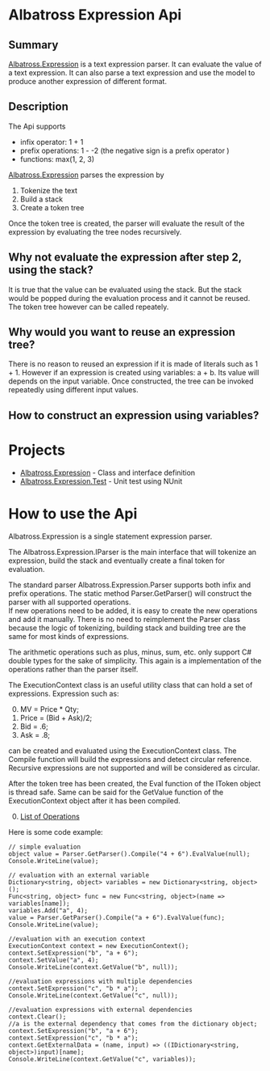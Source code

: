 # Albatross Expression Api

## Summary
[Albatross.Expression](xref:Albatross.Expression) is a text expression parser.  It can evaluate the value of a text expression.  It can also parse a text expression and use the model to produce another expression of different format.

## Description
The Api supports 
* infix operator: 1 + 1
* prefix operations: 1 - -2 (the negative sign is a prefix operator )
* functions: max(1, 2, 3)

[Albatross.Expression](xref:Albatross.Expression) parses the expression by
1. Tokenize the text
1. Build a stack
1. Create a token tree

Once the token tree is created, the parser will evaluate the result of the expression by evaluating the tree nodes recursively.  

## Why not evaluate the expression after step 2, using the stack?
It is true that the value can be evaluated using the stack.  But the stack would be popped during the evaluation process and it cannot be reused.  The token tree however can be called repeately.

## Why would you want to reuse an expression tree?
There is no reason to reused an expression if it is made of literals such as 1 + 1.  However if an expression is created using variables: a + b.  Its value will depends on the input variable.  Once constructed, the tree can be invoked repeatedly using different input values.

## How to construct an expression using variables?


# Projects

* [Albatross.Expression](xref:Albatross.Expression) - Class and interface definition
* [Albatross.Expression.Test](xref:Albatross.Expression.Test) - Unit test using NUnit

# How to use the Api


Albatross.Expression is a single statement expression parser.  

The Albatross.Expression.IParser is the main interface that will tokenize an expression, build the stack and eventually create a final token for evaluation.

The standard parser Albatross.Expression.Parser supports both infix and prefix operations.  The static method Parser.GetParser() will construct the parser with all supported operations.  
If new operations need to be added, it is easy to create the new operations and add it manually.  There is no need to reimplement the Parser class because the logic of tokenizing, building stack and building tree are the same for most kinds of expressions.

The arithmetic operations such as plus, minus, sum, etc. only support C# double types for the sake of simplicity.  This again is a implementation of the operations rather than the parser itself.

The ExecutionContext class is an useful utility class that can hold a set of expressions.
Expression such as:

0. MV = Price * Qty;</div>
0. Price = (Bid + Ask)/2;
0. Bid = .6;
0. Ask = .8;

can be created and evaluated using the ExecutionContext class.  The Compile function will build the expressions and detect circular reference.  Recursive expressions are not supported and will be considered as circular.

After the token tree has been created, the Eval function of the IToken object is thread safe.  Same can be said for the GetValue function of the ExecutionContext object after it has been compiled.

0. [List of Operations](https://github.com/RushuiGuan/Albatross/wiki/Expression-Operations)

Here is some code example:

    // simple evaluation
	object value = Parser.GetParser().Compile("4 + 6").EvalValue(null);
	Console.WriteLine(value);

	// evaluation with an external variable
	Dictionary<string, object> variables = new Dictionary<string, object>();
	Func<string, object> func = new Func<string, object>(name => variables[name]);
	variables.Add("a", 4);
	value = Parser.GetParser().Compile("a + 6").EvalValue(func);
	Console.WriteLine(value);

	//evaluation with an execution context
	ExecutionContext context = new ExecutionContext();
	context.SetExpression("b", "a + 6");
	context.SetValue("a", 4);
	Console.WriteLine(context.GetValue("b", null));

	//evaluation expressions with multiple dependencies
	context.SetExpression("c", "b * a");
	Console.WriteLine(context.GetValue("c", null));

	//evaluation expressions with external dependencies
	context.Clear();
	//a is the external dependency that comes from the dictionary object;
	context.SetExpression("b", "a + 6");
	context.SetExpression("c", "b * a");
	context.GetExternalData = (name, input) => ((IDictionary<string, object>)input)[name];
	Console.WriteLine(context.GetValue("c", variables));
